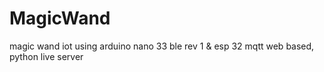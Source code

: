 # MagicWand

magic wand iot using arduino nano 33 ble rev 1 &amp; esp 32 
mqtt web based, python live server
